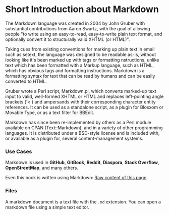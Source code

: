 # Short Introduction about Markdown
The Markdown language was created in 2004 by John Gruber with
substantial contributions from Aaron Swartz, with the goal of allowing
people "to write using an easy-to-read, easy-to-write plain text format,
and optionally convert it to structurally valid XHTML (or HTML)".

Taking cues from existing conventions for marking up plain text in
email such as setext, the language was designed to be readable as-is,
without looking like it's been marked up with tags or formatting 
nstructions, unlike text which has been formatted with a Markup language,
such as HTML, which has obvious tags and formatting instructions. Markdown
is a formatting syntax for text that can be read by humans and can be
easily converted to HTML.

Gruber wrote a Perl script, Markdown.pl, which converts marked-up text
input to valid, well-formed XHTML or HTML and replaces left-pointing
angle brackets ('<') and ampersands with their corresponding character
entity references. It can be used as a standalone script, as a plugin
for Blosxom or Movable Type, or as a text filter for BBEdit.

Markdown has since been re-implemented by others as a Perl module available
on CPAN (Text::Markdown), and in a variety of other programming languages.
It is distributed under a BSD-style license and is included with, or
available as a plugin for, several content-management systems.

### Use Cases

Markdown is used in **GitHub**, **GitBook**, **Reddit**, **Diaspora**,
**Stack Overflow**, **OpenStreetMap**, and many others.

Even this book is written using Markdown: [Raw content of this page](https://raw.githubusercontent.com/GitbookIO/markdown/master/about/README.md).

### Files

A markdown document is a text file with the `.md` extension.
You can open a markdown file using a simple text editor.
